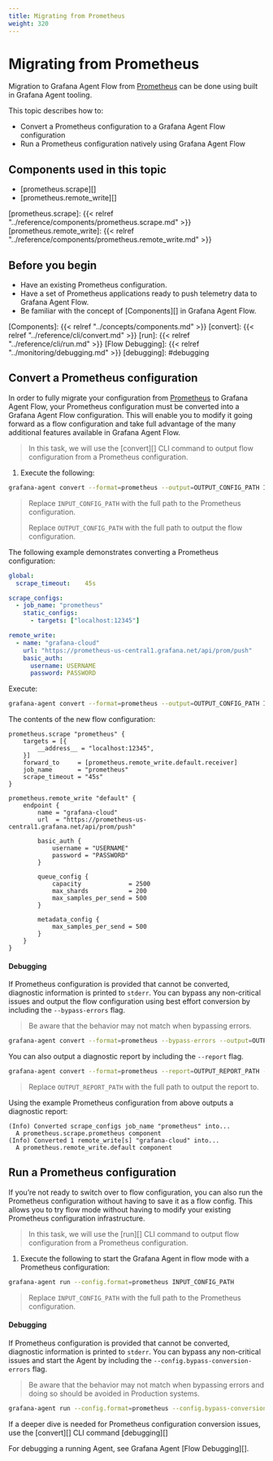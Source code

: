 ```yaml
---
title: Migrating from Prometheus
weight: 320
---
```


# Migrating from Prometheus

Migration to Grafana Agent Flow from [Prometheus][] can be done using built
in Grafana Agent tooling.

This topic describes how to:

* Convert a Prometheus configuration to a Grafana Agent Flow configuration
* Run a Prometheus configuration natively using Grafana Agent Flow

[Prometheus]: https://prometheus.io/docs/prometheus/latest/configuration/configuration/

## Components used in this topic

* [prometheus.scrape][]
* [prometheus.remote_write][]

[prometheus.scrape]: {{< relref "../reference/components/prometheus.scrape.md" >}}
[prometheus.remote_write]: {{< relref "../reference/components/prometheus.remote_write.md" >}}

## Before you begin

* Have an existing Prometheus configuration.
* Have a set of Prometheus applications ready to push telemetry data to
  Grafana Agent Flow.
* Be familiar with the concept of [Components][] in Grafana Agent Flow.

[Components]: {{< relref "../concepts/components.md" >}}
[convert]: {{< relref "../reference/cli/convert.md" >}}
[run]: {{< relref "../reference/cli/run.md" >}}
[Flow Debugging]: {{< relref "../monitoring/debugging.md" >}}
[debugging]: #debugging

## Convert a Prometheus configuration

In order to fully migrate your configuration from [Prometheus] to Grafana Agent
Flow, your Prometheus configuration must be converted into a Grafana Agent Flow
configuration. This will enable you to modify it going forward as a flow
configuration and take full advantage of the many additional features available
in Grafana Agent Flow.

> In this task, we will use the [convert][] CLI command to output flow
> configuration from a Prometheus configuration.

1. Execute the following:

```bash
grafana-agent convert --format=prometheus --output=OUTPUT_CONFIG_PATH INPUT_CONFIG_PATH
```
  
> Replace `INPUT_CONFIG_PATH` with the full path to the Prometheus configuration.
>
> Replace `OUTPUT_CONFIG_PATH` with the full path to output the flow configuration.

The following example demonstrates converting a Prometheus configuration:

```yaml
global:
  scrape_timeout:    45s

scrape_configs:
  - job_name: "prometheus"
    static_configs:
      - targets: ["localhost:12345"]

remote_write:
  - name: "grafana-cloud"
    url: "https://prometheus-us-central1.grafana.net/api/prom/push"
    basic_auth:
      username: USERNAME
      password: PASSWORD
```

Execute:

```bash
grafana-agent convert --format=prometheus --output=OUTPUT_CONFIG_PATH INPUT_CONFIG_PATH
```

The contents of the new flow configuration:

```river
prometheus.scrape "prometheus" {
	targets = [{
		__address__ = "localhost:12345",
	}]
	forward_to     = [prometheus.remote_write.default.receiver]
	job_name       = "prometheus"
	scrape_timeout = "45s"
}

prometheus.remote_write "default" {
	endpoint {
		name = "grafana-cloud"
		url  = "https://prometheus-us-central1.grafana.net/api/prom/push"

		basic_auth {
			username = "USERNAME"
			password = "PASSWORD"
		}

		queue_config {
			capacity             = 2500
			max_shards           = 200
			max_samples_per_send = 500
		}

		metadata_config {
			max_samples_per_send = 500
		}
	}
}
```

#### Debugging

If Prometheus configuration is provided that cannot be converted,
diagnostic information is printed to `stderr`. You can bypass
any non-critical issues and output the flow configuration using best
effort conversion by including the `--bypass-errors` flag.
   
> Be aware that the behavior may not match when bypassing errors.

```bash
grafana-agent convert --format=prometheus --bypass-errors --output=OUTPUT_CONFIG_PATH INPUT_CONFIG_PATH
```

You can also output a diagnostic report by including the `--report` flag.

```bash
grafana-agent convert --format=prometheus --report=OUTPUT_REPORT_PATH --output=OUTPUT_CONFIG_PATH INPUT_CONFIG_PATH
```

> Replace `OUTPUT_REPORT_PATH` with the full path to output the report to.

Using the example Prometheus configuration from above outputs a diagnostic
report:

```
(Info) Converted scrape_configs job_name "prometheus" into...
  A prometheus.scrape.prometheus component
(Info) Converted 1 remote_write[s] "grafana-cloud" into...
  A prometheus.remote_write.default component
```

## Run a Prometheus configuration

If you’re not ready to switch over to flow configuration, you can also run
the Prometheus configuration without having to save it as a flow config.
This allows you to try flow mode without having to modify your existing
Prometheus configuration infrastructure.

> In this task, we will use the [run][] CLI command to output flow
> configuration from a Prometheus configuration.

1. Execute the following to start the Grafana Agent in flow mode with a
Prometheus configuration:

```bash
grafana-agent run --config.format=prometheus INPUT_CONFIG_PATH
```

> Replace `INPUT_CONFIG_PATH` with the full path to the Prometheus configuration.

#### Debugging

If Prometheus configuration is provided that cannot be converted,
diagnostic information is printed to `stderr`. You can bypass
any non-critical issues and start the Agent by including the
`--config.bypass-conversion-errors` flag.

> Be aware that the behavior may not match when bypassing errors
> and doing so should be avoided in Production systems.

```bash
grafana-agent run --config.format=prometheus --config.bypass-conversion-errors INPUT_CONFIG_PATH
```

If a deeper dive is needed for Prometheus configuration conversion issues,
use the [convert][] CLI command [debugging][]

For debugging a running Agent, see Grafana Agent [Flow Debugging][].